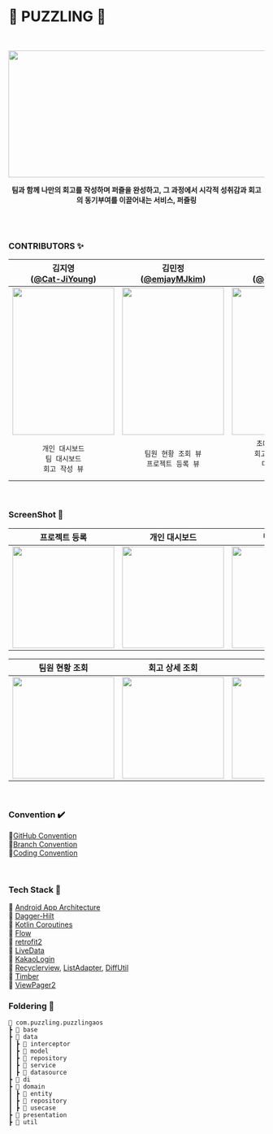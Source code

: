 <h1>🧩 PUZZLING 🧩</h1>
<br>

<p align="center">
<img width="700px" height="250px" src="https://github.com/Team-Puzzling/Puzzling_Android/assets/62274335/ee3e0528-b70c-4f64-ac16-3bd41b4e7c2c" />
</p>

<center>

**팀과 함께 나만의 회고를 작성하며 퍼즐을 완성하고, 그 과정에서 시각적 성취감과 회고의 동기부여를 이끌어내는 서비스, 퍼즐링**
</center>

<br><br>
### CONTRIBUTORS ✨

|                                             김지영<br/>([@Cat-JiYoung](https://github.com/Cat-JiYoung))                                             |                                              김민정<br/>([@emjayMJkim](https://github.com/emjayMJkim))                                              |                                               이가은<br/>([@gaeun5744](https://github.com/gaeun5744))                                               |
|:------------------------------------------------------------------------------------------------------------------------------------------------:|:------------------------------------------------------------------------------------------------------------------------------------------------:|:------------------------------------------------------------------------------------------------------------------------------------------------:|
| <img width="200px" height="290px" src="https://github.com/Team-Puzzling/Puzzling_Android/assets/128988935/cca70c1e-b984-4427-86ab-834753967da9"/> | <img width="200px" height="290px" src="https://github.com/Team-Puzzling/Puzzling_Android/assets/128988935/e13849e6-4c44-4c73-860d-2d03b85c1633"/> | <img width="200px" height="290px" src="https://github.com/Team-Puzzling/Puzzling_Android/assets/128988935/213a832c-898f-4bc1-9930-4f4cf453ccec"/> |
| `개인 대시보드` <br>  `팀 대시보드` <br> `회고 작성 뷰` | `팀원 현황 조회 뷰` <br> `프로젝트 등록 뷰`|`초대코드 입력 뷰` <br> `회고 상세 조회 뷰` <br> `마이페이지 뷰` <br> `온보딩 뷰`|

<br>

### ScreenShot 📸
|                                                                    프로젝트 등록                                                                     |                                                                     개인 대시보드                                                                     |                                                           팀 대시보드                                                            |                                                            회고 작성                                                            |
|:----------------------------------------------------------------------------------------------------------------------------------------------:|:-----------------------------------------------------------------------------------------------------------------------------------------------:|:---------------------------------------------------------------------------------------------------------------------------:|:---------------------------------------------------------------------------------------------------------------------------:|
|       <img width="200px" src="https://github.com/Team-Puzzling/Puzzling_Android/assets/62274335/c74d5af1-e2ea-4c33-8a97-2bff9bc3fa32"/>        |        <img width="200px" src="https://github.com/Team-Puzzling/Puzzling_Android/assets/62274335/b15885d9-f12e-4398-8d61-084ac6c14729"/>        | <img width="200px" src="https://github.com/Team-Puzzling/Puzzling_Android/assets/62274335/72908884-c906-446b-aea8-c06e45f4e28b"/> | <img width="200px" src="https://github.com/Team-Puzzling/Puzzling_Android/assets/62274335/1628c8a8-eecd-48ef-92df-b941a01ab6ed"/> |

|                                                             팀원 현황 조회                                                              |                                                             회고 상세 조회                                                              |                                                               마이페이지                                                               |                                                            마이페이지 상세조회                                                             |
|:---------------------------------------------------------------------------------------------------------------------------------:|:---------------------------------------------------------------------------------------------------------------------------------:|:---------------------------------------------------------------------------------------------------------------------------------:|:---------------------------------------------------------------------------------------------------------------------------------:|
| <img width="200px" src="https://github.com/Team-Puzzling/Puzzling_Android/assets/62274335/b5f31500-d9e2-42c4-b807-4ac021a46108"/> | <img width="200px" src="https://github.com/Team-Puzzling/Puzzling_Android/assets/62274335/4b771b62-bbb4-4df9-ae1b-d5b3cb6e6792"/> | <img width="200px" src="https://github.com/Team-Puzzling/Puzzling_Android/assets/62274335/9df70508-7f65-456a-9e97-6324b5e54c91"/> | <img width="200px" src="https://github.com/Team-Puzzling/Puzzling_Android/assets/62274335/fbafafcb-483d-495a-805e-d3bf602cc508"/> |


<br>

### Convention ✔️
🧩[GitHub Convention️](https://groovy-need-069.notion.site/GitHub-Convention-1e0fc15bb55143a2aacc47c404f2faa3?pvs=4)
<br>
🧩[Branch Convention️](https://groovy-need-069.notion.site/Branch-Convention-1da99443fde74379bcd08a380df89516?pvs=4)
<br>
🧩[Coding Convention️](https://groovy-need-069.notion.site/Coding-Convention-66e624b4509648a28602a4c66c5469ba?pvs=4)


<br>

### Tech Stack 📌
📍 [Android App Architecture](https://developer.android.com/topic/architecture)
<br>
📍 [Dagger-Hilt](https://developer.android.com/training/dependency-injection/hilt-android)
<br>
📍 [Kotlin Coroutines](https://kotlinlang.org/docs/coroutines-overview.html)
<br>
📍 [Flow](https://developer.android.com/kotlin/flow/stateflow-and-sharedflow?hl=ko)
<br>
📍 [retrofit2](https://square.github.io/retrofit/)
<br>
📍 [LiveData](https://developer.android.com/topic/libraries/architecture/livedata?hl=ko)
<br>
📍 [KakaoLogin](https://developers.kakao.com/)
<br>
📍 [Recyclerview](https://developer.android.com/guide/topics/ui/layout/recyclerview?hl=ko), [ListAdapter](https://developer.android.com/reference/androidx/recyclerview/widget/ListAdapter), [DiffUtil](https://developer.android.com/reference/androidx/recyclerview/widget/DiffUtil)
<br>
📍 [Timber](https://github.com/JakeWharton/timber)
<br>
📍 [ViewPager2](https://developer.android.com/jetpack/androidx/releases/viewpager2?hl=ko)

### Foldering 📁
```
📂 com.puzzling.puzzlingaos
┣ 📂 base
┣ 📂 data
┃ ┣ 📂 interceptor
┃ ┣ 📂 model
┃ ┣ 📂 repository
┃ ┣ 📂 service
┃ ┣ 📂 datasource
┣ 📂 di
┣ 📂 domain
┃ ┣ 📂 entity
┃ ┣ 📂 repository
┃ ┣ 📂 usecase
┣ 📂 presentation
┣ 📂 util
```
